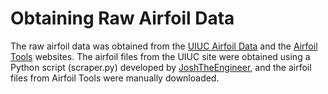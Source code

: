 # Obtaining Raw Airfoil Data

<p align="justify">
  
  The raw airfoil data was obtained from the [UIUC Airfoil Data](https://m-selig.ae.illinois.edu/ads/coord_database.html) and the [Airfoil Tools](http://www.airfoiltools.com/) websites. The airfoil files from the UIUC site were obtained using a Python script (scraper.py) developed by [JoshTheEngineer](https://www.youtube.com/watch?v=nILo18DlqAo), and the airfoil files from Airfoil Tools were manually downloaded.
</p>
